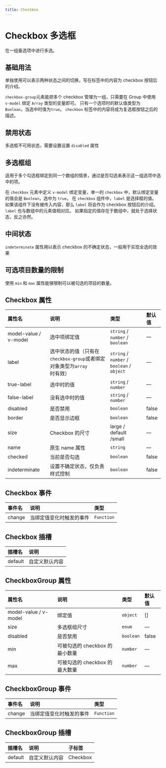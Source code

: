 ```yaml
---
title: Checkbox
---
```


# Checkbox 多选框

在一组备选项中进行多选。

## 基础用法

单独使用可以表示两种状态之间的切换，写在标签中的内容为 checkbox 按钮后的介绍。

`checkbox-group`元素能把多个 checkbox 管理为一组，只需要在 Group 中使用 `v-model` 绑定 `Array` 类型的变量即可。 只有一个选项时的默认值类型为 `Boolean`，当选中时值为`true`。 `checkbox` 标签中的内容将成为复选框按钮之后的描述。

<preview path="../examples/checkbox/basic.vue" title="" description=""></preview>

## 禁用状态

多选框不可用状态，需要设置设置 `disabled` 属性

<preview path="../examples/checkbox/disabled.vue" title="" description=""></preview>

## 多选框组

适用于多个勾选框绑定到同一个数组的情景，通过是否勾选来表示这一组选项中选中的项。

在 `checkbox` 元素中定义 `v-model` 绑定变量，单一的 `checkbox` 中，默认绑定变量的值会是 `Boolean`，选中为 `true`。 在 `checkbox` 组件中，`label` 是选择框的值。 如果该组件下没有被传入内容，那么 `label` 将会作为 checkbox 按钮后的介绍。 `label` 也与数组中的元素值相对应。 如果指定的值存在于数组中，就处于选择状态，反之亦然。

<preview path="../examples/checkbox/group.vue" title="" description=""></preview>

## 中间状态

`indeterminate` 属性用以表示 checkbox 的不确定状态，一般用于实现全选的效果

<preview path="../examples/checkbox/indeterminate.vue" title="" description=""></preview>

## 可选项目数量的限制

使用 `min` 和 `max` 属性能够限制可以被勾选的项目的数量。

<preview path="../examples/checkbox/limit.vue" title="" description=""></preview>

## Checkbox 属性

| 属性名                | 说明                                                                  | 类型                                       | 默认值 |
| :-------------------- | :-------------------------------------------------------------------- | :----------------------------------------- | :----- |
| model-value / v-model | 选中项绑定值                                                          | `string` / `number` / `boolean`            | —      |
| label                 | 选中状态的值（只有在`checkbox-group`或者绑定对象类型为`array`时有效） | `string` / `number` / `boolean` / `object` | —      |
| true-label            | 选中时的值                                                            | `string` / `number`                        | —      |
| false-label           | 没有选中时的值                                                        | `string` / `number`                        | —      |
| disabled              | 是否禁用                                                              | `boolean`                                  | false  |
| border                | 是否显示边框                                                          | `boolean`                                  | false  |
| size                  | Checkbox 的尺寸                                                       | large / default /small                     | —      |
| name                  | 原生 name 属性                                                        | `string`                                   | —      |
| checked               | 当前是否勾选                                                          | `boolean`                                  | false  |
| indeterminate         | 设置不确定状态，仅负责样式控制                                        | `boolean`                                  | false  |

## Checkbox 事件

| 事件名 | 说明                     | 类型       |
| :----- | :----------------------- | :--------- |
| change | 当绑定值变化时触发的事件 | `Function` |

## Checkbox 插槽

| 插槽名  | 说明           |
| :------ | :------------- |
| default | 自定义默认内容 |

## CheckboxGroup 属性

| 属性名                | 说明                           | 类型      | 默认值 |
| :-------------------- | :----------------------------- | :-------- | :----- |
| model-value / v-model | 绑定值                         | `object`  | []     |
| size                  | 多选框组尺寸                   | `enum`    | —      |
| disabled              | 是否禁用                       | `boolean` | false  |
| min                   | 可被勾选的 checkbox 的最小数量 | `number`  | —      |
| max                   | 可被勾选的 checkbox 的最大数量 | `number`  | —      |

## CheckboxGroup 事件

| 事件名 | 说明                     | 类型       |
| :----- | :----------------------- | :--------- |
| change | 当绑定值变化时触发的事件 | `Function` |

## CheckboxGroup 插槽

| 插槽名  | 说明           | 子标签   |
| :------ | :------------- | :------- |
| default | 自定义默认内容 | Checkbox |
